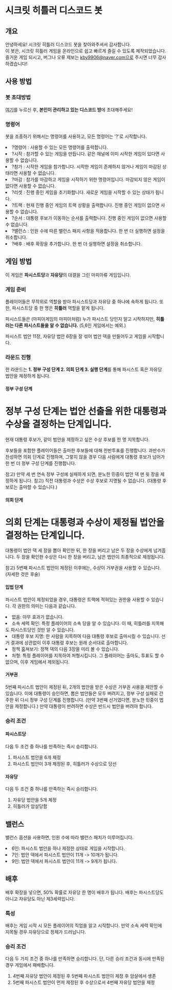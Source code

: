 # 시크릿 히틀러 디스코드 봇
## 개요
안녕하세요! 시크릿 히틀러 디스코드 봇을 찾아와주셔서 감사합니다. 
<br>이 봇은, 시크릿 히틀러 게임을 온라인으로 쉽고 빠르게 즐길 수 있도록 제작되었습니다.
<br>즐거운 게임 되시고, 버그나 오류 제보는 kby9906@naver.com으로 주시면 너무 감사하겠습니다!

## 사용 방법
### 봇 초대방법

<a href="https://bit.ly/38pCplR">여기</a>를 누르신 후, <b>본인이 관리하고 있는 디스코드 방</b>에 초대해주세요!

### 명령어
봇을 조종하기 위해서는 명령어를 사용하고, 모든 명령어는 '?'로 시작합니다.

<li>?명령어 : 사용할 수 있는 모든 명령어를 출력합니다.
<li>?시작 : 참가할 수 있는 게임을 만듭니다. 같은 채널에 이미 시작한 게임이 있다면 사용할 수 없습니다.
<li>?참가 : 시작한 게임을 참가합니다. 시작한 게임이 존재하지 않거나 게임이 마감된 상태라면 사용할 수 없습니다.
<li>?마감 : 참가를 마감하고 게임을 시작하기 위한 명령어입니다. 마감되지 않은 게임이 없다면 사용할 수 없습니다.
<li>?리셋 : 진행 중인 게임을 초기화합니다. 새로운 게임을 시작할 수 있는 상태가 됩니다.
<li>?트랙 : 현재 진행 중인 게임의 트랙 상황을 출력합니다. 진행 중인 게임이 없으면 사용할 수 없습니다.
<li>?순서 : 대통령 후보가 이동하는 순서를 출력합니다. 진행 중인 게임이 없으면 사용할 수 없습니다.
<li>?밸런스 : 인원 수에 따른 밸런스 패치 사항을 적용합니다. 한 번 더 실행하면 설정을 취소합니다.
<li>?배후 : 배후 확장을 추가합니다. 한 번 더 실행하면 설정을 취소합니다.

## 게임 방법

이 게임은 <b>파시스트당</b>과 <b>자유당</b>의 대결을 그린 마피아류 게임입니다.

### 게임 준비

플레이어들은 무작위로 역할을 받아 파시스트당과 자유당 중 하나에 속하게 됩니다. 또한, 파시스트당 중 한 명은 <b>히틀러</b> 역할을 맡게 됩니다.

파시스트들은 (마피아게임의 마피아처럼) 누가 파시스트 당인지 알고 시작하지만, <b>히틀러는 다른 파시스트들을 알 수 없습니다.</b> (5,6인 게임에서는 예외.)

파시스트 법안 11장, 자유당 법안 6장을 잘 섞어 법안 덱을 만들어두고 게임을 시작합니다.

### 라운드 진행

한 라운드는 <b>1. 정부 구성 단계 2. 의회 단계 3. 실행 단계</b>를 통해 파시스트 혹은 자유당 법안을 제정하게 됩니다.

#### 정부 구성 단계

<h1> 정부 구성 단계는 법안 선출을 위한 대통령과 수상을 결정하는 단계입니다.</h1>

현재 대통령 후보가, 같이 법안을 제정하고 싶은 수상 후보를 한 명 지목합니다.

후보들을 포함한 플레이어들은 출마한 후보들에 대해 찬반투표를 진행합니다. 과반수가 찬성하면 의회 단계로 진행하며, 그렇지 않을 경우 
다음 사람에게 대통령 후보가 넘어가 한 번 더 정부 구성 단계를 진행합니다.

참고) 만약 세 번 연속 정부 구성에 실패하게 되면, 분노한 민중이 법안 덱 맨 윗 장을 제정하게 됩니다.
참고) 직전 대통령과 수상은 수상 후보로 지명될 수 없습니다. (대통령 후보로는 출마할 수 있습니다.)

#### 의회 단계

<h1>의회 단계는 대통령과 수상이 제정될 법안을 결정하는 단계입니다.</h1>

대통령이 법안 덱 세 장을 뽑아 확인한 뒤, 한 장을 버리고 남은 두 장을 수상에게 넘겨줍니다. 두 장을 확인한 수상은 다시 한 장을 버리고, 남은 법안이 최종적으로 제정됩니다.

참고) 5번째 파시스트 법안이 제정된 이후에는, 수상이 거부권을 사용할 수 있습니다. (자세한 것은 후술)

#### 입법 단계

파시스트 법안이 제정되었을 경우, 대통령은 트랙에 적혀있는 권한을 사용할 수 있습니다. 각 권한의 의미는 다음과 같습니다.

<li>없음: 아무 효과가 없습니다.
<li>소속 세력 확인: 특정 플레이어의 소속 당을 알 수 있습니다. 이 때, 히틀러를 지목해도 파시스트당인 것만 알 수 있습니다.
<li>대통령 후보 지명: 한 사람을 지목하여 다음 대통령 후보로 출마시킬 수 있습니다. 선거 결과에 상관없이 이후 대통령 후보는 원래 순서대로 출마합니다.
<li>정책 훔쳐보기: 정책 덱의 다음 3장을 미리 볼 수 있습니다.
<li>처형: 특정 플레이어를 지목하여 처형시킵니다. 그 플레이어는 출마도, 투표도 할 수 없으며, 이후 게임에서 제외됩니다.

#### 거부권

5번째 파시스트 법안이 제정된 뒤, 2개의 법안을 받은 수상은 거부권 사용을 제안할 수 있습니다. 이에 대통령이 승인하면, 뽑은 법안들은 모두 버려지고, 정부 구성 실패로 간주한 뒤 다시 정부 구성 단계를 진행합니다. (만약 3번째 선거였다면, 분노한 민중이 법안을 제정합니다.) 만약 대통령이 반려하면 수상은 반드시 법안을 버려야 합니다.

### 승리 조건

#### 파시스트당
다음 두 조건 중 하나를 만족하는 즉시 승리합니다.

1. 파시스트 법안을 6개 제정
2. 파시스트 법안이 3개 제정된 후, 히틀러가 수상으로 당선

#### 자유당 
다음 두 조건 중 하나를 만족하는 즉시 승리합니다.

1. 자유당 법안을 5개 제정
2. 히틀러가 암살당함

## 밸런스

밸런스 옵션을 사용하면, 인원 수에 따라 밸런스 패치가 이루어집니다.

<li>6인: 파시스트 법안을 하나 제정한 상태로 게임을 시작합니다.
<li>7인: 법안 덱에서 파시스트 법안이 11개 -> 10개가 됩니다.
<li>9인: 법안 덱에서 파시스트 법안이 11개 -> 9개가 됩니다.

## 배후

배후 확장을 넣으면, 50% 확률로 자유당 한 명이 배후가 됩니다. 배후는 파시스트당도 아니고 자유당도 아닌 제3세력입니다.

### 특성

배후는 게임 시작 시 모든 플레이어의 직업을 알고 시작합니다. 만약 소속 세력 확인에 지목될 경우 자유당으로 정체가 드러납니다.

### 승리 조건

다음 두 가지 조건 중 하나를 만족하면 승리합니다.
단, 다른 승리 조건과 동시에 만족된 경우 게임에서 패배합니다.

1. 4번째 자유당 법안이 제정된 후 5번째 파시스트 법안이 제정 후 암살에서 생존
2. 5번째 파시스트 법안이 먼저 제정된 후 수상으로서 4번째 자유당 법안을 제정
